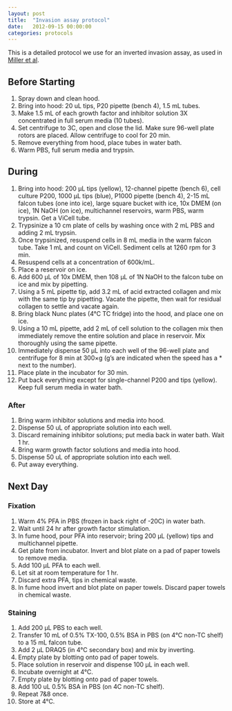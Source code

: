 ```yaml
---
layout: post
title:  "Invasion assay protocol"
date:   2012-09-15 00:00:00
categories: protocols
---
```


<div class="alert info">This is a detailed protocol we use for an inverted invasion assay, as used in <a href="http://www.pnas.org/content/early/2013/05/14/1222387110.abstract">Miller et al</a>. </div>
             
<!--more-->
             
<h2>Before Starting</h2>

<ol>
<li>Spray down and clean hood.</li>
<li>Bring into hood: 20 uL tips, P20 pipette (bench 4), 1.5 mL tubes.</li>
<li>Make 1.5 mL of each growth factor and inhibitor solution 3X concentrated in full serum media (10 tubes).</li>
<li>Set centrifuge to 3C, open and close the lid. Make sure 96-well plate rotors are placed. Allow centrifuge to cool for 20 min.</li>
<li>Remove everything from hood, place tubes in water bath.</li>
<li>Warm PBS, full serum media and trypsin.</li>
</ol>


<h2>During</h2>

<ol>
<li>Bring into hood: 200 μL tips (yellow), 12-channel pipette (bench 6), cell culture P200, 1000 μL tips (blue), P1000 pipette (bench 4), 2-15 mL falcon tubes (one into ice), large square bucket with ice, 10x DMEM (on ice), 1N NaOH (on ice), multichannel reservoirs, warm PBS, warm trypsin. Get a ViCell tube.</li>
<li>Trypsinize a 10 cm plate of cells by washing once with 2 mL PBS and adding 2 mL trypsin.</li>
<li>Once trypsinized, resuspend cells in 8 mL media in the warm falcon tube. Take 1 mL and count on ViCell. Sediment cells at 1260 rpm for 3 min.</li>
<li>Resuspend cells at a concentration of 600k/mL.</li>
<li>Place a reservoir on ice.</li>
<li>Add 600 μL of 10x DMEM, then 108 μL of 1N NaOH to the falcon tube on ice and mix by pipetting.</li>
<li>Using a 5 mL pipette tip, add 3.2 mL of acid extracted collagen and mix with the same tip by pipetting. Vacate the pipette, then wait for residual collagen to settle and vacate again.</li>
<li>Bring black Nunc plates (4°C TC fridge) into the hood, and place one on ice.</li>
<li>Using a 10 mL pipette, add 2 mL of cell solution to the collagen mix then immediately remove the entire solution and place in reservoir. Mix thoroughly using the same pipette.</li>
<li>Immediately dispense 50 μL into each well of the 96-well plate and centrifuge for 8 min at 300×g (g’s are indicated when the speed has a * next to the number).</li>
<li>Place plate in the incubator for 30 min.</li>
<li>Put back everything except for single-channel P200 and tips (yellow). Keep full serum media in water bath.</li>
</ol>

<h3>After</h3>

<ol>
<li>Bring warm inhibitor solutions and media into hood.</li>
<li>Dispense 50 uL of appropriate solution into each well.</li>
<li>Discard remaining inhibitor solutions; put media back in water bath. Wait 1 hr.</li>
<li>Bring warm growth factor solutions and media into hood.</li>
<li>Dispense 50 uL of appropriate solution into each well.</li>
<li>Put away everything.</li>
</ol>


<h2>Next Day</h2>

<h3>Fixation</h3>

<ol>
<li>Warm 4% PFA in PBS (frozen in back right of -20C) in water bath.</li>
<li>Wait until 24 hr after growth factor stimulation.</li>
<li>In fume hood, pour PFA into reservoir; bring 200 μL (yellow) tips and multichannel pipette.</li>
<li>Get plate from incubator. Invert and blot plate on a pad of paper towels to remove media.</li>
<li>Add 100 μL PFA to each well.</li>
<li>Let sit at room temperature for 1 hr.</li>
<li>Discard extra PFA, tips in chemical waste.</li>
<li>In fume hood invert and blot plate on paper towels. Discard paper towels in chemical waste.</li>
</ol>

<h3>Staining</h3>

<ol>
<li>Add 200 μL PBS to each well.</li>
<li>Transfer 10 mL of 0.5% TX-100, 0.5% BSA in PBS (on 4°C non-TC shelf) to a 15 mL falcon tube.</li>
<li>Add 2 μL DRAQ5 (in 4°C secondary box) and mix by inverting.</li>
<li>Empty plate by blotting onto pad of paper towels.</li>
<li>Place solution in reservoir and dispense 100 μL in each well.</li>
<li>Incubate overnight at 4°C.</li>
<li>Empty plate by blotting onto pad of paper towels.</li>
<li>Add 100 uL 0.5% BSA in PBS (on 4C non-TC shelf).</li>
<li>Repeat 7&8 once.</li>
<li>Store at 4°C.</li>
</ol>